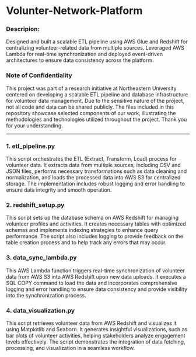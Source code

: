 # Volunter-Network-Platform
### Descripion: 
Designed and built a scalable ETL pipeline using AWS Glue and Redshift for centralizing volunteer-related data from multiple sources. Leveraged AWS Lambda for real-time synchronization and deployed event-driven architectures to ensure data consistency across the platform.

### Note of Confidentiality
This project was part of a research initiative at Northeastern University centered on developing a scalable ETL pipeline and database infrastructure for volunteer data management. Due to the sensitive nature of the project, not all code and data can be shared publicly. The files included in this repository showcase selected components of our work, illustrating the methodologies and technologies utilized throughout the project. Thank you for your understanding.

---

### 1. **etl_pipeline.py**
This script orchestrates the ETL (Extract, Transform, Load) process for volunteer data. It extracts data from multiple sources, including CSV and JSON files, performs necessary transformations such as data cleaning and normalization, and loads the processed data into AWS S3 for centralized storage. The implementation includes robust logging and error handling to ensure data integrity and smooth operation.

### 2. **redshift_setup.py**
This script sets up the database schema on AWS Redshift for managing volunteer profiles and activities. It creates necessary tables with optimized schemas and implements indexing strategies to enhance query performance. The script also includes logging to provide feedback on the table creation process and to help track any errors that may occur.

### 3. **data_sync_lambda.py**
This AWS Lambda function triggers real-time synchronization of volunteer data from AWS S3 into AWS Redshift upon new data uploads. It executes a SQL COPY command to load the data and incorporates comprehensive logging and error handling to ensure data consistency and provide visibility into the synchronization process.

### 4. **data_visualization.py**
This script retrieves volunteer data from AWS Redshift and visualizes it using Matplotlib and Seaborn. It generates insightful visualizations, such as bar plots of volunteer activities, helping stakeholders analyze engagement levels effectively. The script demonstrates the integration of data fetching, processing, and visualization in a seamless workflow.

